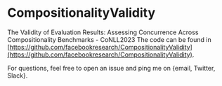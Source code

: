# CompositionalityValidity
The Validity of Evaluation Results: Assessing Concurrence Across Compositionality Benchmarks - CoNLL2023
The code can be found in [https://github.com/facebookresearch/CompositionalityValidity](https://github.com/facebookresearch/CompositionalityValidity). 

For questions, feel free to open an issue and ping me on {email, Twitter, Slack}.
